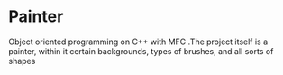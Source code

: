 # Painter
Object oriented programming on C++ with MFC .The project itself is a painter, within it certain backgrounds, types of brushes, and all sorts of shapes
